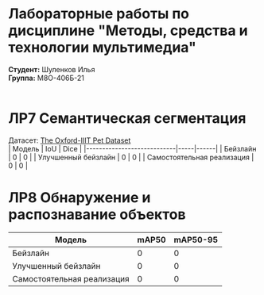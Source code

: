 # Лабораторные работы по дисциплине "Методы, средства и технологии мультимедиа"
**Студент:** Шуленков Илья <br/>
**Группа:** М8О-406Б-21 <br/>
<br/>

# ЛР7 Семантическая сегментация 
Датасет: [The Oxford-IIIT Pet Dataset](https://www.robots.ox.ac.uk/~vgg/data/pets/) <br/>
| Модель                     | IoU | Dice |
|----------------------------|-----|------|
| Бейзлайн                   | 0   | 0    |
| Улучшенный бейзлайн        | 0   | 0    |
| Самостоятельная реализация | 0   | 0    |

# ЛР8 Обнаружение и распознавание объектов
| Модель                     | mAP50 | mAP50-95 |
|----------------------------|-------|----------|
| Бейзлайн                   | 0     | 0        |
| Улучшенный бейзлайн        | 0     | 0        |
| Самостоятельная реализация | 0     | 0        |
